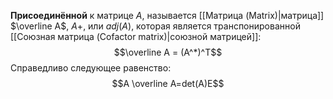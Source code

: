 **Присоединённой** к матрице $A$, называется [[Матрица (Matrix)|матрица]] $\overline A$, $A+$, или $adj(A)$, которая является транспонированной [[Союзная матрица (Cofactor matrix)|союзной матрицей]]:$$\overline A = (A^*)^T$$
Справедливо следующее равенство:$$A \overline A=det(A)E$$